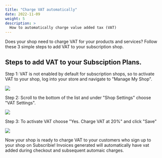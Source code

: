 ```yaml
---
title: "Charge VAT automatically"
date: 2022-11-09
weight: 5
description: >
  How to automatically charge value added tax (VAT)
---
```


Does your shop need to charge VAT for your products and services? Follow these 3 simple steps to add VAT to your subscription shop.

## Steps to add VAT to your Subsciption Plans.

Step 1: VAT is not enabled by default for subscription shops, so to activate VAT to your shop, log into your store and navigate to "Manage My Shop".

![](https://subscribie.co.uk/blog/content/images/2022/10/image.png)

Step 2: Scroll to the bottom of the list and under "Shop Settings" choose "VAT Settings".

![](https://subscribie.co.uk/blog/content/images/2022/10/image-1.png)

Step 3:  To activate VAT choose "Yes. Charge VAT at 20%" and click "Save"

![](https://subscribie.co.uk/blog/content/images/2022/10/image-2.png)

Now your shop is ready to charge VAT to your customers who sign up to your shop on Subscribie!
Invoices generated will automatically have vat added during checkout and subsequent automaic charges.